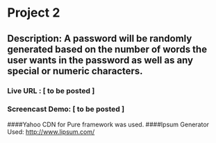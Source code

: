 # Project 2
## Description: A password will be randomly generated based on the number of words the user wants in the password as well as any special or numeric characters.
### Live URL : [ to be posted ]
### Screencast Demo: [ to be posted ]

####Yahoo CDN for Pure framework was used.
####Ipsum Generator Used: http://www.lipsum.com/